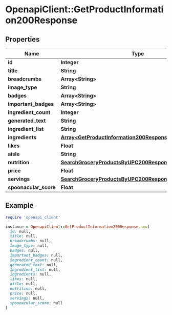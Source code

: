 # OpenapiClient::GetProductInformation200Response

## Properties

| Name | Type | Description | Notes |
| ---- | ---- | ----------- | ----- |
| **id** | **Integer** |  |  |
| **title** | **String** |  |  |
| **breadcrumbs** | **Array&lt;String&gt;** |  |  |
| **image_type** | **String** |  |  |
| **badges** | **Array&lt;String&gt;** |  |  |
| **important_badges** | **Array&lt;String&gt;** |  |  |
| **ingredient_count** | **Integer** |  |  |
| **generated_text** | **String** |  | [optional] |
| **ingredient_list** | **String** |  |  |
| **ingredients** | [**Array&lt;GetProductInformation200ResponseIngredientsInner&gt;**](GetProductInformation200ResponseIngredientsInner.md) |  |  |
| **likes** | **Float** |  |  |
| **aisle** | **String** |  |  |
| **nutrition** | [**SearchGroceryProductsByUPC200ResponseNutrition**](SearchGroceryProductsByUPC200ResponseNutrition.md) |  |  |
| **price** | **Float** |  |  |
| **servings** | [**SearchGroceryProductsByUPC200ResponseServings**](SearchGroceryProductsByUPC200ResponseServings.md) |  |  |
| **spoonacular_score** | **Float** |  |  |

## Example

```ruby
require 'openapi_client'

instance = OpenapiClient::GetProductInformation200Response.new(
  id: null,
  title: null,
  breadcrumbs: null,
  image_type: null,
  badges: null,
  important_badges: null,
  ingredient_count: null,
  generated_text: null,
  ingredient_list: null,
  ingredients: null,
  likes: null,
  aisle: null,
  nutrition: null,
  price: null,
  servings: null,
  spoonacular_score: null
)
```

